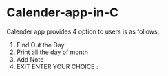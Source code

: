 # Calender-app-in-C

Calender app provides 4 option to users is as follows..

1. Find Out the Day
2. Print all the day of month
3. Add Note
4. EXIT
ENTER YOUR CHOICE :
